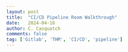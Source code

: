 ```yaml
---
layout: post
title:  "CI/CD Pipeline Room Walkthrough"
date:   2024-04-16
author: C. Casquatch
comments: false
tag: ['Gitlab', 'THM', 'CI/CD', 'pipeline']
---
```


